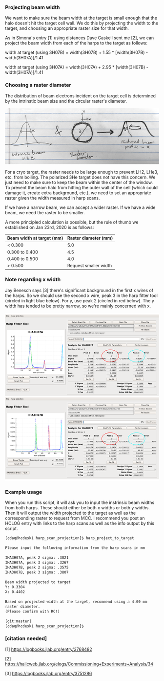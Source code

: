 ### Projecting beam width
We want to make sure the beam width at the target is small enough that
the halo doesn't hit the target cell wall. We do this by projecting the
width to the target, and choosing an appropriate raster size for that width.

As in Simona's entry [1] using distances Dave Gaskell sent me [2], we can
project the beam width from each of the harps to the target as follows:

width at target (using 3H07B) = width(3H07B) + 1.55 * [width(3H07B) - width(3H07A)]/1.41

width at target (using 3H07A) = width(3H07A) + 2.95 * [width(3H07B) - width(3H07A)]/1.41

### Choosing a raster diameter
The distribution of beam electrons incident on the target cell is determined by
the intrinstic beam size and the circular raster's diameter.

![raster_and_beam_width](raster_and_beam_width.png)

For a cryo target, the raster needs to be large enough to prevent LH2, LHe3,
etc. from boiling. The polarized 3He target does not have this concern. We
just need to make sure to keep the beam within the center of the window.
To prevent the beam halo from hitting the outer wall of the cell (which could
damage it, create extra background, etc.), we need to set an appropriate raster
given the width measured in harp scans.

If we have a narrow beam, we can accept a wider raster.
If we have a wide beam, we need the raster to be smaller.

A more principled calculation is possible, but the rule of thumb we
established on Jan 23rd, 2020 is as follows:

| Beam width at target (mm) | Raster diameter (mm)  |
| ------------------------- | --------------------- |
| < 0.300                   | 5.0                   |
| 0.300 to 0.400            | 4.5                   |
| 0.400 to 0.500            | 4.0                   |
| > 0.500                   | Request smaller width |

### Note regarding x width
Jay Benesch says [3]  there's significant background in the first x wires
of the harps. So we should use the second x wire, peak 3 in the harp fitter
tool (circled in light blue below). For y, use peak 2 (circled in red below).
The y width has tended to be pretty narrow, so we're mainly concerned with x.

![harps](both_harps.png)

### Example usage
When you run this script, it will ask you to input the instrinsic beam widths
from both harps. These should either be both x widths or both y widths.
Then it will output the width projected to the target as well as the
corresponding raster to request from MCC. I recommend you post an HCLOG entry
with links to the harp scans as well as the info output by this script.

```
[cdaq@hcdesk1 harp_scan_projection]$ harp_project_to_target

Please input the following information from the harp scans in mm

IHA3H07A, peak 2 sigma: .3821
IHA3H07A, peak 3 sigma: .3267
IHA3H07B, peak 2 sigma: .3575
IHA3H07B, peak 3 sigma: .3807

Beam width projected to target
Y: 0.3304
X: 0.4402

Based on projected width at the target, recommend using a 4.00 mm raster diameter.
(Please confirm with RC!)

[git:master]
[cdaq@hcdesk1 harp_scan_projection]$ 
```

### [citation needed]
[1] https://logbooks.jlab.org/entry/3768482

[2] https://hallcweb.jlab.org/elogs/Commissioning+Experiments+Analysis/34

[3] https://logbooks.jlab.org/entry/3751286

